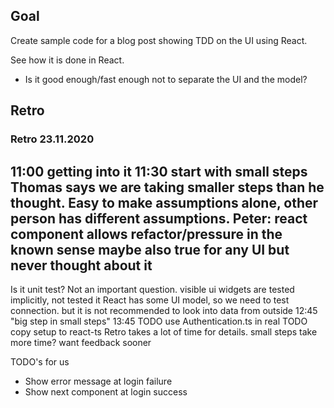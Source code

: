 ## Goal

Create sample code for a blog post showing TDD on the UI using React. 

See how it is done in React.
- Is it good enough/fast enough not to separate the UI and the model?

## Retro

### Retro 23.11.2020

11:00 getting into it
11:30 start with small steps
Thomas says we are taking smaller steps than he thought.
Easy to make assumptions alone, other person has different assumptions.
Peter: react component allows refactor/pressure in the known sense
  maybe also true for any UI but never thought about it
----
Is it unit test? Not an important question.
visible ui widgets are tested implicitly, not tested it
React has some UI model, so we need to test connection. but it is not recommended to look into data from outside
12:45 "big step in small steps"
13:45
TODO use Authentication.ts in real
TODO copy setup to react-ts
Retro
takes a lot of time for details.
small steps take more time?
want feedback sooner

TODO's for us
* Show error message at login failure
* Show next component at login success